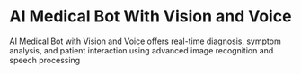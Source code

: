 # AI Medical Bot With Vision and Voice
 AI Medical Bot with Vision and Voice offers real-time diagnosis, symptom analysis, and patient interaction using advanced image recognition and speech processing
